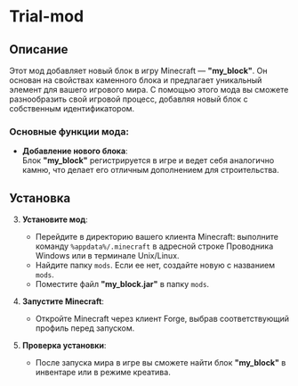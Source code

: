 # Trial-mod

## Описание

Этот мод добавляет новый блок в игру Minecraft — **"my_block"**. Он основан на свойствах каменного блока и предлагает уникальный элемент для вашего игрового мира. С помощью этого мода вы сможете разнообразить свой игровой процесс, добавляя новый блок с собственным идентификатором.

### Основные функции мода:
- **Добавление нового блока**:  
  Блок **"my_block"** регистрируется в игре и ведет себя аналогично камню, что делает его отличным дополнением для строительства.

## Установка

3. **Установите мод**:
   - Перейдите в директорию вашего клиента Minecraft: выполните команду `%appdata%/.minecraft` в адресной строке Проводника Windows или в терминале Unix/Linux.
   - Найдите папку `mods`. Если ее нет, создайте новую с названием `mods`.
   - Поместите файл **"my_block.jar"** в папку `mods`.

4. **Запустите Minecraft**:
   - Откройте Minecraft через клиент Forge, выбрав соответствующий профиль перед запуском.

5. **Проверка установки**:
   - После запуска мира в игре вы сможете найти блок **"my_block"** в инвентаре или в режиме креатива.

